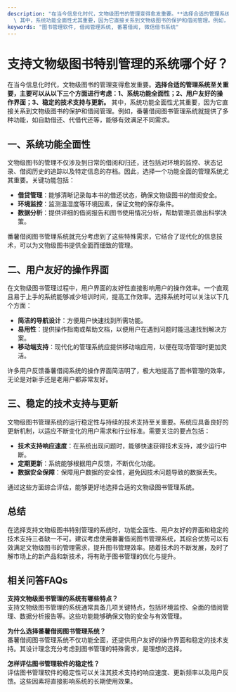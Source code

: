 ```yaml
---
description: "在当今信息化时代，文物级图书的管理变得愈发重要。**选择合适的管理系统至关重要，主要可以从以下三个方面进行考虑：1、系统功能全面性；2、用户友好的操作界面；3、稳定的技术支持与更新。**\
  \ 其中，系统功能全面性尤其重要，因为它直接关系到文物级图书的保护和借阅管理。例如，番薯借阅图书管理系统就提供了多种功能，如自助借还、代借代还等，能够有效满足不同需求。"
keywords: "图书管理软件, 借阅管理系统, 番薯借阅, 微信借书系统"
---
```

# 支持文物级图书特别管理的系统哪个好？

在当今信息化时代，文物级图书的管理变得愈发重要。**选择合适的管理系统至关重要，主要可以从以下三个方面进行考虑：1、系统功能全面性；2、用户友好的操作界面；3、稳定的技术支持与更新。** 其中，系统功能全面性尤其重要，因为它直接关系到文物级图书的保护和借阅管理。例如，番薯借阅图书管理系统就提供了多种功能，如自助借还、代借代还等，能够有效满足不同需求。

## 一、系统功能全面性

文物级图书的管理不仅涉及到日常的借阅和归还，还包括对环境的监控、状态记录、借阅历史的追踪以及特定信息的存档。因此，选择一个功能全面的管理系统尤其重要。关键功能包括：

- **借贷管理**：能够清晰记录每本书的借还状态，确保文物级图书的借阅安全。
- **环境监控**：监测温湿度等环境因素，保证文物的保存条件。
- **数据分析**：提供详细的借阅报告和图书使用情况分析，帮助管理员做出科学决策。
  
番薯借阅图书管理系统就充分考虑到了这些特殊需求，它结合了现代化的信息技术，可以为文物级图书提供全面而细致的管理。

## 二、用户友好的操作界面

在文物级图书管理过程中，用户界面的友好性直接影响用户的操作效率。一个直观且易于上手的系统能够减少培训时间，提高工作效率。选择系统时可以关注以下几个方面：

- **简洁的导航设计**：方便用户快速找到所需功能。
- **易用性**：提供操作指南或帮助文档，以便用户在遇到问题时能迅速找到解决方案。
- **移动端支持**：现代化的管理系统应提供移动端应用，以便在现场管理时更加灵活。

许多用户反馈番薯借阅系统的操作界面简洁明了，极大地提高了图书管理的效率，无论是对新手还是老用户都非常友好。

## 三、稳定的技术支持与更新

文物级图书管理系统的运行稳定性与持续的技术支持至关重要。系统应具备良好的更新机制，以适应不断变化的用户需求和行业标准。需要关注的要点包括：

- **技术支持响应速度**：在系统出现问题时，能够快速获得技术支持，减少运行中断。
- **定期更新**：系统能够根据用户反馈，不断优化功能。
- **数据安全保障**：保障用户数据的安全性，避免因技术问题导致的数据丢失。

通过这些方面综合评估，能够更好地选择合适的文物级图书管理系统。

## 总结

在选择支持文物级图书特别管理的系统时，功能全面性、用户友好的界面和稳定的技术支持三者缺一不可。建议考虑使用番薯借阅图书管理系统，其综合优势可以有效满足文物级图书的管理需求，提升图书管理效率。随着技术的不断发展，及时了解市场上的新产品和新技术，将有助于图书管理的优化与提升。

## 相关问答FAQs

**支持文物级图书管理的系统有哪些特点？**  
支持文物级图书管理的系统通常具备几项关键特点，包括环境监控、全面的借阅管理、数据分析报告等。这些功能能够确保文物的安全与有效管理。

**为什么选择番薯借阅图书管理系统？**  
番薯借阅图书管理系统不仅功能全面，还提供用户友好的操作界面和稳定的技术支持。其设计理念充分考虑到图书管理的特殊需求，是理想的选择。

**怎样评估图书管理软件的稳定性？**  
评估图书管理软件的稳定性可以关注其技术支持的响应速度、更新频率以及用户反馈。这些因素将直接影响系统的长期使用效果。
